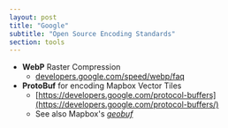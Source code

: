 ```yaml
---
layout: post
title: "Google"
subtitle: "Open Source Encoding Standards"
section: tools
---
```



* **WebP** Raster Compression
  * [developers.google.com/speed/webp/faq](https://developers.google.com/speed/webp/faq)
* **ProtoBuf** for encoding Mapbox Vector Tiles
  * [https://developers.google.com/protocol-buffers](https://developers.google.com/protocol-buffers/)
  * See also Mapbox's [*geobuf*](mapbox.html#mapbox--storage-tools-and-specs)
